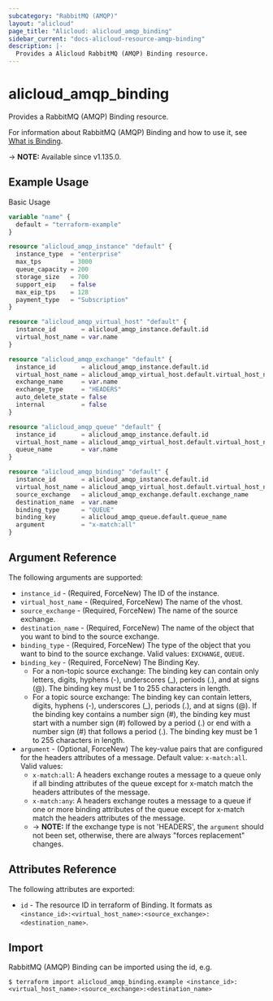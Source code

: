 ```yaml
---
subcategory: "RabbitMQ (AMQP)"
layout: "alicloud"
page_title: "Alicloud: alicloud_amqp_binding"
sidebar_current: "docs-alicloud-resource-amqp-binding"
description: |-
  Provides a Alicloud RabbitMQ (AMQP) Binding resource.
---
```


# alicloud_amqp_binding

Provides a RabbitMQ (AMQP) Binding resource.

For information about RabbitMQ (AMQP) Binding and how to use it, see [What is Binding](https://www.alibabacloud.com/help/en/message-queue-for-rabbitmq/latest/createbinding).

-> **NOTE:** Available since v1.135.0.

## Example Usage

Basic Usage

```terraform
variable "name" {
  default = "terraform-example"
}

resource "alicloud_amqp_instance" "default" {
  instance_type  = "enterprise"
  max_tps        = 3000
  queue_capacity = 200
  storage_size   = 700
  support_eip    = false
  max_eip_tps    = 128
  payment_type   = "Subscription"
}

resource "alicloud_amqp_virtual_host" "default" {
  instance_id       = alicloud_amqp_instance.default.id
  virtual_host_name = var.name
}

resource "alicloud_amqp_exchange" "default" {
  instance_id       = alicloud_amqp_instance.default.id
  virtual_host_name = alicloud_amqp_virtual_host.default.virtual_host_name
  exchange_name     = var.name
  exchange_type     = "HEADERS"
  auto_delete_state = false
  internal          = false
}

resource "alicloud_amqp_queue" "default" {
  instance_id       = alicloud_amqp_instance.default.id
  virtual_host_name = alicloud_amqp_virtual_host.default.virtual_host_name
  queue_name        = var.name
}

resource "alicloud_amqp_binding" "default" {
  instance_id       = alicloud_amqp_instance.default.id
  virtual_host_name = alicloud_amqp_virtual_host.default.virtual_host_name
  source_exchange   = alicloud_amqp_exchange.default.exchange_name
  destination_name  = var.name
  binding_type      = "QUEUE"
  binding_key       = alicloud_amqp_queue.default.queue_name
  argument          = "x-match:all"
}
```

## Argument Reference

The following arguments are supported:

* `instance_id` - (Required, ForceNew) The ID of the instance.
* `virtual_host_name` - (Required, ForceNew) The name of the vhost.
* `source_exchange` - (Required, ForceNew) The name of the source exchange.
* `destination_name` - (Required, ForceNew) The name of the object that you want to bind to the source exchange.
* `binding_type` - (Required, ForceNew) The type of the object that you want to bind to the source exchange. Valid values: `EXCHANGE`, `QUEUE`.
* `binding_key` - (Required, ForceNew) The Binding Key.
  * For a non-topic source exchange: The binding key can contain only letters, digits, hyphens (-), underscores (_), periods (.), and at signs (@).
    The binding key must be 1 to 255 characters in length.
  * For a topic source exchange: The binding key can contain letters, digits, hyphens (-), underscores (_), periods (.), and at signs (@).
    If the binding key contains a number sign (#), the binding key must start with a number sign (#) followed by a period (.) or end with a number sign (#) that follows a period (.).
    The binding key must be 1 to 255 characters in length.
* `argument` - (Optional, ForceNew) The key-value pairs that are configured for the headers attributes of a message. Default value: `x-match:all`. Valid values:
  - `x-match:all`: A headers exchange routes a message to a queue only if all binding attributes of the queue except for x-match match the headers attributes of the message.
  - `x-match:any`: A headers exchange routes a message to a queue if one or more binding attributes of the queue except for x-match match the headers attributes of the message. 
  - -> **NOTE:** If the exchange type is not 'HEADERS', the `argument` should not been set, otherwise, there are always "forces replacement" changes.

## Attributes Reference

The following attributes are exported:

* `id` - The resource ID in terraform of Binding. It formats as `<instance_id>:<virtual_host_name>:<source_exchange>:<destination_name>`.

## Import

RabbitMQ (AMQP) Binding can be imported using the id, e.g.

```shell
$ terraform import alicloud_amqp_binding.example <instance_id>:<virtual_host_name>:<source_exchange>:<destination_name>
```
